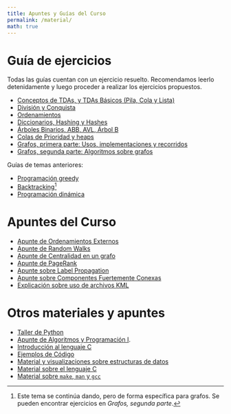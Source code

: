 ```yaml
---
title: Apuntes y Guías del Curso
permalink: /material/
math: true
---
```


# Guía de ejercicios

Todas las guías cuentan con un ejercicio resuelto. Recomendamos leerlo detenidamente y luego proceder a realizar los ejercicios propuestos. 

  * [Conceptos de TDAs, y TDAs Básicos (Pila, Cola y Lista)](guias/tdas_conceptos)
  * [División y Conquista](guias/dyc)
  * [Ordenamientos](guias/ordenamientos)
  * [Diccionarios, Hashing y Hashes](guias/hash)
  * [Árboles Binarios, ABB, AVL, Árbol B](guias/arboles)
  * [Colas de Prioridad y heaps](guias/heap)
  * [Grafos, primera parte: Usos, implementaciones y recorridos](guias/grafos_1)
  * [Grafos, segunda parte: Algoritmos sobre grafos](guias/grafos_2)

Guías de temas anteriores:

  * [Programación greedy](guias/greedy)
  * [Backtracking](guias/backtracking)[^1]
  * [Programación dinámica](guias/pd)

[^1]: Este tema se continúa dando, pero de forma específica para grafos. Se pueden encontrar ejercicios en _Grafos, segunda parte_. 

# Apuntes del Curso
  * [Apunte de Ordenamientos Externos](apuntes/ordenamientos_externos)
  * [Apunte de Random Walks](apuntes/random_walks)
  * [Apunte de Centralidad en un grafo](apuntes/centralidad)
  * [Apunte de PageRank](apuntes/pagerank)
  * [Apunte sobre Label Propagation](apuntes/label_propagation)
  * [Apunte sobre Componentes Fuertemente Conexas](apuntes/cfc)
  * [Explicación sobre uso de archivos KML](apuntes/kml)

# Otros materiales y apuntes
  * [Taller de Python](./taller_python/TallerPython.slides.html)
  * [Apunte de Algoritmos y Programación I](https://drive.google.com/file/d/0B0KKEIBDHL7tdEQ3bFZ2M3VrZzA/view).
  * [Introducción al lenguaje C](https://drive.google.com/open?id=17gyhdJwEcxxLVrD_X0AlPnZzQajXOFE5)
  * [Ejemplos de Código](ejemplos)
  * [Material y visualizaciones sobre estructuras de datos](estructuras)
  * [Material sobre el lenguaje C](c)
  * [Material sobre `make`, `man` y `gcc`](extras)

